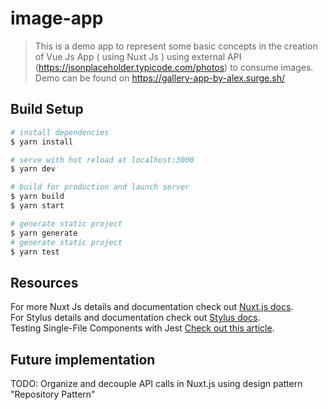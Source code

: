 # image-app

> This is a demo app to represent some basic concepts in the creation of Vue Js App ( using Nuxt Js ) using external API (https://jsonplaceholder.typicode.com/photos) to consume images.  Demo can be found on https://gallery-app-by-alex.surge.sh/

## Build Setup

``` bash
# install dependencies
$ yarn install

# serve with hot reload at localhost:3000
$ yarn dev

# build for production and launch server
$ yarn build
$ yarn start

# generate static project
$ yarn generate
# generate static project
$ yarn test
```
## Resources
For more Nuxt Js details and documentation check out [Nuxt.js docs](https://nuxtjs.org).  
For Stylus details and documentation check out [Stylus docs](http://stylus-lang.com/).  
Testing Single-File Components with Jest [Check out this article](https://vue-test-utils.vuejs.org/guides/testing-single-file-components-with-jest.html).

## Future implementation
 TODO: Organize and decouple API calls in Nuxt.js using design pattern "Repository Pattern"


